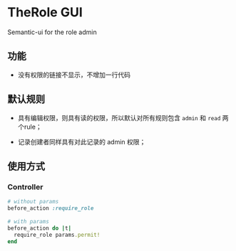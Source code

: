 
# TheRole GUI

 Semantic-ui for the role admin
 
 
## 功能
* 没有权限的链接不显示，不增加一行代码
 
## 默认规则

* 具有编辑权限，则具有读的权限，所以默认对所有规则包含 `admin` 和 `read` 两个rule；

* 记录创建者同样具有对此记录的 admin 权限；


## 使用方式

### Controller

```ruby
# without params
before_action :require_role
  
# with params
before_action do |t|
  require_role params.permit!
end 
```
 
 